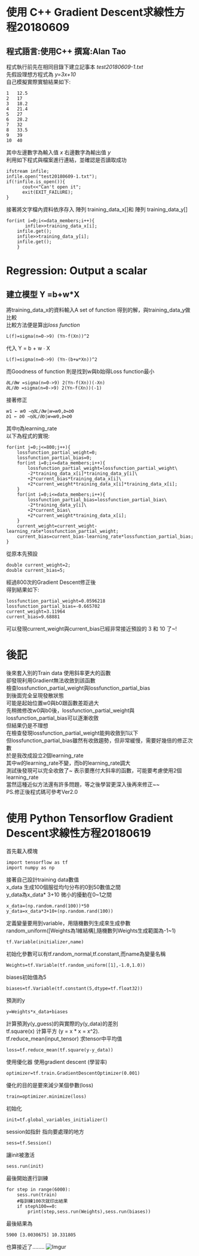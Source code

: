 使用 C++ Gradient Descent求線性方程20180609
===============================================
程式語言:使用C++   撰寫:Alan Tao  
----------------------------------------------
程式執行前先在相同目錄下建立記事本 *test20180609-1.txt*<br />
先假設理想方程式為 *y=3x+10*<br />
自己模擬實際實驗結果如下:<br />
<pre><code>1   12.5
2   17
3   18.2
4   21.4
5   27
6   28.2
7   32
8   33.5
9   39
10  40</pre></code>

其中左邊數字為輸入值 *x* 右邊數字為輸出值 *y*<br />
利用如下程式與檔案進行連結，並確認是否讀取成功

<pre><code>ifstream infile;           
infile.open("test20180609-1.txt");
if(!infile.is_open()){                
      cout<<"Can't open it";
      exit(EXIT_FAILURE);
}</pre></code>

接著將文字檔內資料依序存入 陣列 training_data_x[]和 陣列 training_data_y[]

<pre><code>for(int i=0;i<=data_members;i++){
       infile>>training_data_x[i];
 	infile.get();
 	infile>>training_data_y[i];
 	infile.get();
	} </pre></code>




Regression: Output a scalar
======================================
建立模型  Y =b+w*X
---------------------------------------

將training_data_x的資料輸入A set of function 得到的解，與training_data_y做比較<br />
比較方法便是算出*loss function*

<pre><code>L(f)=sigma(n=0->9) (Yn-f(Xn))^2</pre></code>

代入 Y = b + w ∙ X<br />

<pre><code>L(f)=sigma(n=0->9) (Yn-(b+w*Xn))^2</pre></code>

而Goodness of function 則是找到w與b始得Loss function最小

<pre><code>𝜕𝐿/𝜕𝑤 =sigma(n=0->9) 2(Yn-f(Xn))(-Xn) 
𝜕𝐿/𝜕𝑏 =sigma(n=0->9) 2(Yn-f(Xn))(-1)</pre></code>

接著修正

<pre><code>𝑤1 ← 𝑤0 −𝜂𝜕𝐿/𝜕𝑤|𝑤=𝑤0,𝑏=𝑏0
𝑏1 ← 𝑏0 −𝜂𝜕𝐿/𝜕𝑏|𝑤=𝑤0,𝑏=𝑏0</pre></code>
其中𝜂為learning_rate<br />
以下為程式的實現:

<pre><code>for(int j=0;j<=800;j++){            
	lossfunction_partial_weight=0;
	lossfunction_partial_bias=0;
	for(int i=0;i<=data_members;i++){
		lossfunction_partial_weight=lossfunction_partial_weight\
		-2*training_data_x[i]*training_data_y[i]\
		+2*current_bias*training_data_x[i]\
		+2*current_weight*training_data_x[i]*training_data_x[i];
	}	          
	for(int i=0;i<=data_members;i++){
		lossfunction_partial_bias=lossfunction_partial_bias\
		-2*training_data_y[i]\
		+2*current_bias\
		+2*current_weight*training_data_x[i];
	}		                
	current_weight=current_weight-learning_rate*lossfunction_partial_weight;
	current_bias=current_bias-learning_rate*lossfunction_partial_bias;
}</pre></code>

從原本先預設<br />

<pre><code>double current_weight=2;     
double current_bias=5;  </pre></code>

經過800次的Gradient Descent修正後<br /> 
得到結果如下:<br /> 

<pre><code>lossfunction_partial_weight=0.0596218 
lossfunction_partial_bias=-0.665702 
current_weight=3.11964 
current_bias=9.68881 </pre></code>

可以發現current_weight與current_bias已經非常接近預設的 3 和 10 了~!<br />


後記
================
後來套入別的Train data 使用斜率更大的函數<br />
卻發現利用Gradient無法收斂到該函數<br />
檢查lossfunction_partial_weight與lossfunction_partial_bias <br />
到後面完全呈現發散狀態<br />
可能是起始位置w0與b0跟函數差距過大<br />
先稍微修改w0與b0後，lossfunction_partial_weight與lossfunction_partial_bias可以逐漸收斂<br />
但結果仍是不理想<br />
在檢查發現lossfunction_partial_weight能夠收斂到1以下<br />
但lossfunction_partial_bias雖然有收斂趨勢，但非常緩慢，需要好幾倍的修正次數<br />
於是我改成設立2個learning_rate <br />
其中w的learning_rate不變，而b的learning_rate調大 <br />
測試後發現可以完全收斂了~ 表示要應付大斜率的函數，可能要考慮使用2個learning_rate <br />
當然這種近似方法還有許多問題，等之後學習更深入後再來修正~~ <br />
PS.修正後程式碼可參考Ver2.0 <br />

使用 Python Tensorflow Gradient Descent求線性方程20180619
==========================================================
首先載入模塊
<pre><code>import tensorflow as tf  
import numpy as np</pre></code>
接著自己設計training data數值<br />
x_data 生成100個服從均勻分布的0到50數值之間 <br />
y_data為x_data* 3+10 微小的擾動在0~1之間
<pre><code>x_data=(np.random.rand(100))*50
y_data=x_data*3+10+(np.random.rand(100))</pre></code>
定義變量要用到variable，用隨機數列生成來生成參數<br />
random_uniform([Weights為1維結構],隨機數列Weights生成範圍為-1~1)
<pre><code>tf.Variable(initializer,name)</pre></code>
初始化參數可以有tf.random_normal,tf.constant,而name為變量名稱
<pre><code>Weights=tf.Variable(tf.random_uniform([1],-1.0,1.0))</pre></code>
biases初始值為5
<pre><code>biases=tf.Variable(tf.constant(5,dtype=tf.float32))</pre></code>

預測的y
<pre><code>y=Weights*x_data+biases</pre></code>
計算預測y(y_guess)的與實際的y(y_data)的差別<br />
tf.square(x)	计算平方 (y = x * x = x^2).<br />
tf.reduce_mean(input_tensor)	求tensor中平均值
<pre><code>loss=tf.reduce_mean(tf.square(y-y_data))</pre></code>
使用優化器 使用gradient descent (學習率)
<pre><code>optimizer=tf.train.GradientDescentOptimizer(0.001)</pre></code>
優化的目的是要來減少某個參數(loss)
<pre><code>train=optimizer.minimize(loss)</pre></code>

初始化
<pre><code>init=tf.global_variables_initializer()</pre></code>

session如指針 指向要處理的地方
<pre><code>sess=tf.Session()</pre></code>
讓init被激活
<pre><code>sess.run(init)</pre></code>
最後開始進行訓練
<pre><code>for step in range(6000):
    sess.run(train)
    #每訓練100次就印出結果
    if step%100==0:
        print(step,sess.run(Weights),sess.run(biases))</pre></code>
最後結果為
<pre><code>5900 [3.0030675] 10.331805</pre></code>
也算接近了........
![Imgur](https://i.imgur.com/NjD7mMJ.png)


